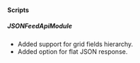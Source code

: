 
#### Scripts
##### JSONFeedApiModule
- Added support for grid fields hierarchy.
- Added option for flat JSON response.

